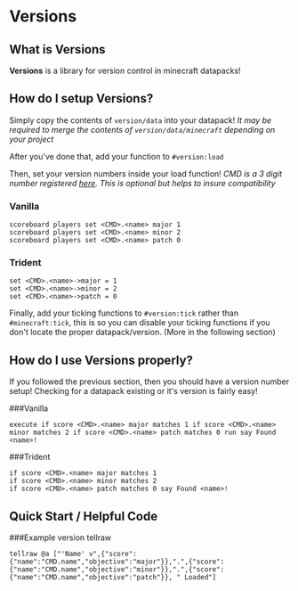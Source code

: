 # Versions
## What is **Versions**
**Versions** is a library for version control in minecraft datapacks!

## How do I setup Versions?
Simply copy the contents of ``version/data`` into your datapack! *It may be required to merge the contents of ``version/data/minecraft`` depending on your project*

After you've done that, add your function to ``#version:load``

Then, set your version numbers inside your load function! *CMD is a 3 digit number registered [here](https://mc-datapacks.web.app/custom_model_id). This is optional but helps to insure compatibility*

### Vanilla
```mcfunction
scoreboard players set <CMD>.<name> major 1
scoreboard players set <CMD>.<name> minor 2
scoreboard players set <CMD>.<name> patch 0
```
### Trident
```mcfunction
set <CMD>.<name>->major = 1
set <CMD>.<name>->minor = 2
set <CMD>.<name>->patch = 0
```

Finally, add your ticking functions to ``#version:tick`` rather than ``#minecraft:tick``, this is so you can disable your ticking functions if you don't locate the proper datapack/version. (More in the following section)

## How do I use Versions properly?
If you followed the previous section, then you should have a version number setup! Checking for a datapack existing or it's version is fairly easy!

###Vanilla
```mcfunction
execute if score <CMD>.<name> major matches 1 if score <CMD>.<name> minor matches 2 if score <CMD>.<name> patch matches 0 run say Found <name>!
```
###Trident
```mcfunction
if score <CMD>.<name> major matches 1 
if score <CMD>.<name> minor matches 2 
if score <CMD>.<name> patch matches 0 say Found <name>!
```

## Quick Start / Helpful Code

###Example version tellraw
```mcfunction
tellraw @a ["'Name' v",{"score":{"name":"CMD.name","objective":"major"}},".",{"score":{"name":"CMD.name","objective":"minor"}},".",{"score":{"name":"CMD.name","objective":"patch"}}, " Loaded"]
```